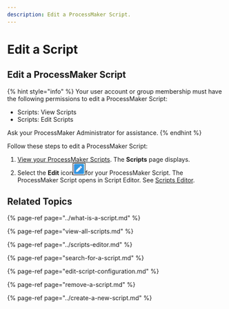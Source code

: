 ```yaml
---
description: Edit a ProcessMaker Script.
---
```


# Edit a Script

## Edit a ProcessMaker Script

{% hint style="info" %}
Your user account or group membership must have the following permissions to edit a ProcessMaker Script:

* Scripts: View Scripts
* Scripts: Edit Scripts

Ask your ProcessMaker Administrator for assistance.
{% endhint %}

Follow these steps to edit a ProcessMaker Script:

1. [View your ProcessMaker Scripts](view-all-scripts.md). The **Scripts** page displays.
2. Select the **Edit** icon![](../../../.gitbook/assets/edit-icon.png)for your ProcessMaker Script. The ProcessMaker Script opens in Script Editor. See [Scripts Editor](../scripts-editor.md).

## Related Topics

{% page-ref page="../what-is-a-script.md" %}

{% page-ref page="view-all-scripts.md" %}

{% page-ref page="../scripts-editor.md" %}

{% page-ref page="search-for-a-script.md" %}

{% page-ref page="edit-script-configuration.md" %}

{% page-ref page="remove-a-script.md" %}

{% page-ref page="../create-a-new-script.md" %}


